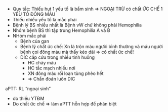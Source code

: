 - Quy tắc: Thiếu hụt 1 yếu tố là bẩm sinh => NGOẠI TRỪ có chất ỨC CHẾ 1 YẾU TỐ ĐÔNG MÁU    
- Thiếu nhiều yếu tố là mắc phải  
- Bệnh lý BS nhiều nhất là Bệnh vW chứ không phải Hemophilia  
- Nhóm bệnh BS thì tập trung Hemophilia A và B  
- NHóm mắc phải  
	- Bệnh của gan  
	- Bệnh lý chất ức chế: Xn là trộn máu người bình thường và máu người bệnh coi đông máu mà thấy kéo dài => có chất ức chế!  
	- DIC cấp cứu trong nhiều tình huống  
		- HC chảy máu  
		- HC tắc mạch nhiều nơi  
		- XN đông máu rối loạn tùng phèo hết  
		- => Chẩn đoán luôn DIC  
  
  
  
aPTT: RL “ngoại sinh”  
- do thiếu YTĐM  
- Do chất ức chế => làm aPTT hỗn hợp để phân biệt  
  
  
